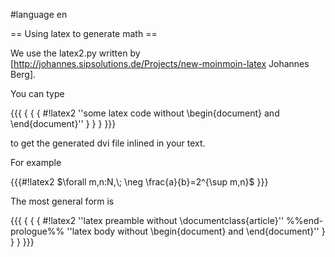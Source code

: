 #language en

== Using latex to generate math ==

We use the latex2.py written by [http://johannes.sipsolutions.de/Projects/new-moinmoin-latex Johannes Berg].

You can type 

{{{
{ { { #!latex2
''some latex code without \begin{document} and \end{document}'' 
} } }
}}}

to get the generated dvi file inlined in your text. 

For example 

{{{#!latex2
$\forall m,n:N,\; \neg \frac{a}{b}=2^{\sup m,n}$
}}}

The most general form is

{{{
{ { { #!latex2
''latex preamble without \documentclass{article}''
 %%end-prologue%%
''latex body without \begin{document} and \end{document}'' 
} } }
}}}
